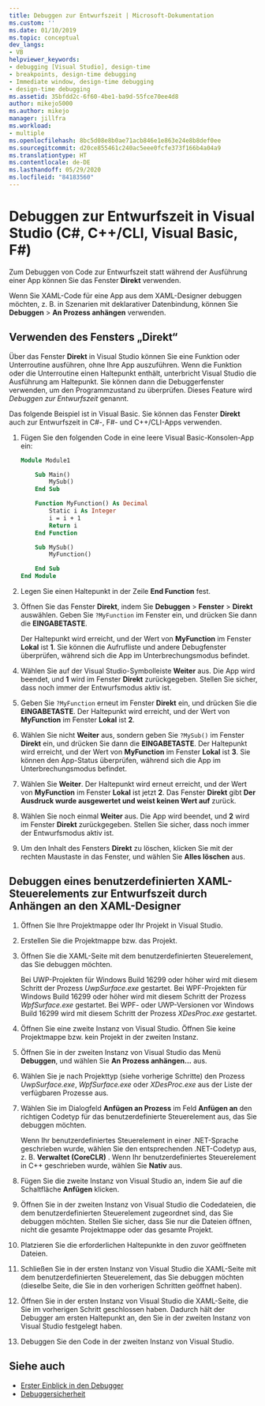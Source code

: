 ```yaml
---
title: Debuggen zur Entwurfszeit | Microsoft-Dokumentation
ms.custom: ''
ms.date: 01/10/2019
ms.topic: conceptual
dev_langs:
- VB
helpviewer_keywords:
- debugging [Visual Studio], design-time
- breakpoints, design-time debugging
- Immediate window, design-time debugging
- design-time debugging
ms.assetid: 35bfdd2c-6f60-4be1-ba9d-55fce70ee4d8
author: mikejo5000
ms.author: mikejo
manager: jillfra
ms.workload:
- multiple
ms.openlocfilehash: 8bc5d08e8b0ae71acb846e1e863e24e8b8def0ee
ms.sourcegitcommit: d20ce855461c240ac5eee0fcfe373f166b4a04a9
ms.translationtype: HT
ms.contentlocale: de-DE
ms.lasthandoff: 05/29/2020
ms.locfileid: "84183560"
---
```

# <a name="debug-at-design-time-in-visual-studio-c-ccli-visual-basic-f"></a>Debuggen zur Entwurfszeit in Visual Studio (C#, C++/CLI, Visual Basic, F#)

Zum Debuggen von Code zur Entwurfszeit statt während der Ausführung einer App können Sie das Fenster **Direkt** verwenden.

Wenn Sie XAML-Code für eine App aus dem XAML-Designer debuggen möchten, z. B. in Szenarien mit deklarativer Datenbindung, können Sie **Debuggen** > **An Prozess anhängen** verwenden.

## <a name="use-the-immediate-window"></a>Verwenden des Fensters „Direkt“

Über das Fenster **Direkt** in Visual Studio können Sie eine Funktion oder Unterroutine ausführen, ohne Ihre App auszuführen. Wenn die Funktion oder die Unterroutine einen Haltepunkt enthält, unterbricht Visual Studio die Ausführung am Haltepunkt. Sie können dann die Debuggerfenster verwenden, um den Programmzustand zu überprüfen. Dieses Feature wird *Debuggen zur Entwurfszeit* genannt.

Das folgende Beispiel ist in Visual Basic. Sie können das Fenster **Direkt** auch zur Entwurfszeit in C#-, F#- und C++/CLI-Apps verwenden.

1. Fügen Sie den folgenden Code in eine leere Visual Basic-Konsolen-App ein:

   ```vb
   Module Module1

       Sub Main()
           MySub()
       End Sub

       Function MyFunction() As Decimal
           Static i As Integer
           i = i + 1
           Return i
       End Function

       Sub MySub()
           MyFunction()

       End Sub
   End Module
   ```

1. Legen Sie einen Haltepunkt in der Zeile **End Function** fest.

1. Öffnen Sie das Fenster **Direkt**, indem Sie **Debuggen** > **Fenster** > **Direkt** auswählen. Geben Sie `?MyFunction` im Fenster ein, und drücken Sie dann die **EINGABETASTE**.

   Der Haltepunkt wird erreicht, und der Wert von **MyFunction** im Fenster **Lokal** ist **1**. Sie können die Aufrufliste und andere Debugfenster überprüfen, während sich die App im Unterbrechungsmodus befindet.

1. Wählen Sie auf der Visual Studio-Symbolleiste **Weiter** aus. Die App wird beendet, und **1** wird im Fenster **Direkt** zurückgegeben. Stellen Sie sicher, dass noch immer der Entwurfsmodus aktiv ist.

1. Geben Sie `?MyFunction` erneut im Fenster **Direkt** ein, und drücken Sie die **EINGABETASTE**. Der Haltepunkt wird erreicht, und der Wert von **MyFunction** im Fenster **Lokal** ist **2**.

1. Wählen Sie nicht **Weiter** aus, sondern geben Sie `?MySub()` im Fenster **Direkt** ein, und drücken Sie dann die **EINGABETASTE**. Der Haltepunkt wird erreicht, und der Wert von **MyFunction** im Fenster **Lokal** ist **3**. Sie können den App-Status überprüfen, während sich die App im Unterbrechungsmodus befindet.

1. Wählen Sie **Weiter**. Der Haltepunkt wird erneut erreicht, und der Wert von **MyFunction** im Fenster **Lokal** ist jetzt **2**. Das Fenster **Direkt** gibt **Der Ausdruck wurde ausgewertet und weist keinen Wert auf** zurück.

1. Wählen Sie noch einmal **Weiter** aus. Die App wird beendet, und **2** wird im Fenster **Direkt** zurückgegeben. Stellen Sie sicher, dass noch immer der Entwurfsmodus aktiv ist.

1. Um den Inhalt des Fensters **Direkt** zu löschen, klicken Sie mit der rechten Maustaste in das Fenster, und wählen Sie **Alles löschen** aus.

## <a name="debug-a-custom-xaml-control-at-design-time-by-attaching-to-xaml-designer"></a>Debuggen eines benutzerdefinierten XAML-Steuerelements zur Entwurfszeit durch Anhängen an den XAML-Designer

1. Öffnen Sie Ihre Projektmappe oder Ihr Projekt in Visual Studio.

1. Erstellen Sie die Projektmappe bzw. das Projekt.

1. Öffnen Sie die XAML-Seite mit dem benutzerdefinierten Steuerelement, das Sie debuggen möchten.

   Bei UWP-Projekten für Windows Build 16299 oder höher wird mit diesem Schritt der Prozess *UwpSurface.exe* gestartet. Bei WPF-Projekten für Windows Build 16299 oder höher wird mit diesem Schritt der Prozess *WpfSurface.exe* gestartet. Bei WPF- oder UWP-Versionen vor Windows Build 16299 wird mit diesem Schritt der Prozess *XDesProc.exe* gestartet. 

1. Öffnen Sie eine zweite Instanz von Visual Studio. Öffnen Sie keine Projektmappe bzw. kein Projekt in der zweiten Instanz.

1. Öffnen Sie in der zweiten Instanz von Visual Studio das Menü **Debuggen**, und wählen Sie **An Prozess anhängen...** aus.

1. Wählen Sie je nach Projekttyp (siehe vorherige Schritte) den Prozess *UwpSurface.exe*, *WpfSurface.exe* oder *XDesProc.exe* aus der Liste der verfügbaren Prozesse aus.

1. Wählen Sie im Dialogfeld **Anfügen an Prozess** im Feld **Anfügen an** den richtigen Codetyp für das benutzerdefinierte Steuerelement aus, das Sie debuggen möchten.

   Wenn Ihr benutzerdefiniertes Steuerelement in einer .NET-Sprache geschrieben wurde, wählen Sie den entsprechenden .NET-Codetyp aus, z. B. **Verwaltet (CoreCLR)** . Wenn Ihr benutzerdefiniertes Steuerelement in C++ geschrieben wurde, wählen Sie **Nativ** aus.

1. Fügen Sie die zweite Instanz von Visual Studio an, indem Sie auf die Schaltfläche **Anfügen** klicken.

1. Öffnen Sie in der zweiten Instanz von Visual Studio die Codedateien, die dem benutzerdefinierten Steuerelement zugeordnet sind, das Sie debuggen möchten. Stellen Sie sicher, dass Sie nur die Dateien öffnen, nicht die gesamte Projektmappe oder das gesamte Projekt.

1. Platzieren Sie die erforderlichen Haltepunkte in den zuvor geöffneten Dateien.

1. Schließen Sie in der ersten Instanz von Visual Studio die XAML-Seite mit dem benutzerdefinierten Steuerelement, das Sie debuggen möchten (dieselbe Seite, die Sie in den vorherigen Schritten geöffnet haben).

1. Öffnen Sie in der ersten Instanz von Visual Studio die XAML-Seite, die Sie im vorherigen Schritt geschlossen haben. Dadurch hält der Debugger am ersten Haltepunkt an, den Sie in der zweiten Instanz von Visual Studio festgelegt haben.

1. Debuggen Sie den Code in der zweiten Instanz von Visual Studio.

## <a name="see-also"></a>Siehe auch
- [Erster Einblick in den Debugger](../debugger/debugger-feature-tour.md)
- [Debuggersicherheit](../debugger/debugger-security.md)